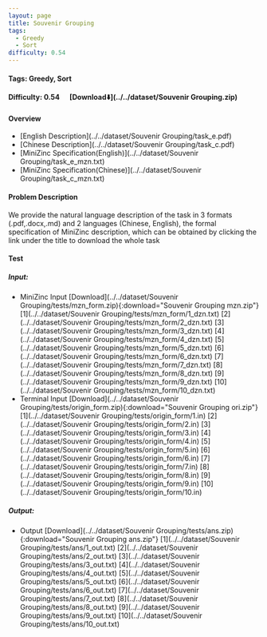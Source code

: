 ```yaml
---
layout: page
title: Souvenir Grouping
tags:
  - Greedy
  - Sort
difficulty: 0.54
---
```


#### Tags: Greedy, Sort
#### Difficulty: 0.54 &nbsp;&nbsp;&nbsp;&nbsp; [Download⬇️](../../dataset/Souvenir Grouping.zip)
#### Overview
- [English Description](../../dataset/Souvenir Grouping/task_e.pdf)
- [Chinese Description](../../dataset/Souvenir Grouping/task_c.pdf)
- [MiniZinc Specification(English)](../../dataset/Souvenir Grouping/task_e_mzn.txt)
- [MiniZinc Specification(Chinese)](../../dataset/Souvenir Grouping/task_c_mzn.txt)

#### Problem Description
We provide the natural language description of the task in 3 formats (.pdf,.docx,.md) and 2 languages (Chinese, English), the formal specification of MiniZinc description, which can be obtained by clicking the link under the title to download the whole task
#### Test
##### Input:
- MiniZinc Input [Download](../../dataset/Souvenir Grouping/tests/mzn_form.zip){:download="Souvenir Grouping mzn.zip"} [1](../../dataset/Souvenir Grouping/tests/mzn_form/1_dzn.txt) [2](../../dataset/Souvenir Grouping/tests/mzn_form/2_dzn.txt) [3](../../dataset/Souvenir Grouping/tests/mzn_form/3_dzn.txt) [4](../../dataset/Souvenir Grouping/tests/mzn_form/4_dzn.txt) [5](../../dataset/Souvenir Grouping/tests/mzn_form/5_dzn.txt) [6](../../dataset/Souvenir Grouping/tests/mzn_form/6_dzn.txt) [7](../../dataset/Souvenir Grouping/tests/mzn_form/7_dzn.txt) [8](../../dataset/Souvenir Grouping/tests/mzn_form/8_dzn.txt) [9](../../dataset/Souvenir Grouping/tests/mzn_form/9_dzn.txt) [10](../../dataset/Souvenir Grouping/tests/mzn_form/10_dzn.txt) 
- Terminal Input [Download](../../dataset/Souvenir Grouping/tests/origin_form.zip){:download="Souvenir Grouping ori.zip"} [1](../../dataset/Souvenir Grouping/tests/origin_form/1.in) [2](../../dataset/Souvenir Grouping/tests/origin_form/2.in) [3](../../dataset/Souvenir Grouping/tests/origin_form/3.in) [4](../../dataset/Souvenir Grouping/tests/origin_form/4.in) [5](../../dataset/Souvenir Grouping/tests/origin_form/5.in) [6](../../dataset/Souvenir Grouping/tests/origin_form/6.in) [7](../../dataset/Souvenir Grouping/tests/origin_form/7.in) [8](../../dataset/Souvenir Grouping/tests/origin_form/8.in) [9](../../dataset/Souvenir Grouping/tests/origin_form/9.in) [10](../../dataset/Souvenir Grouping/tests/origin_form/10.in) 

##### Output:
- Output [Download](../../dataset/Souvenir Grouping/tests/ans.zip){:download="Souvenir Grouping ans.zip"} [1](../../dataset/Souvenir Grouping/tests/ans/1_out.txt) [2](../../dataset/Souvenir Grouping/tests/ans/2_out.txt) [3](../../dataset/Souvenir Grouping/tests/ans/3_out.txt) [4](../../dataset/Souvenir Grouping/tests/ans/4_out.txt) [5](../../dataset/Souvenir Grouping/tests/ans/5_out.txt) [6](../../dataset/Souvenir Grouping/tests/ans/6_out.txt) [7](../../dataset/Souvenir Grouping/tests/ans/7_out.txt) [8](../../dataset/Souvenir Grouping/tests/ans/8_out.txt) [9](../../dataset/Souvenir Grouping/tests/ans/9_out.txt) [10](../../dataset/Souvenir Grouping/tests/ans/10_out.txt) 

